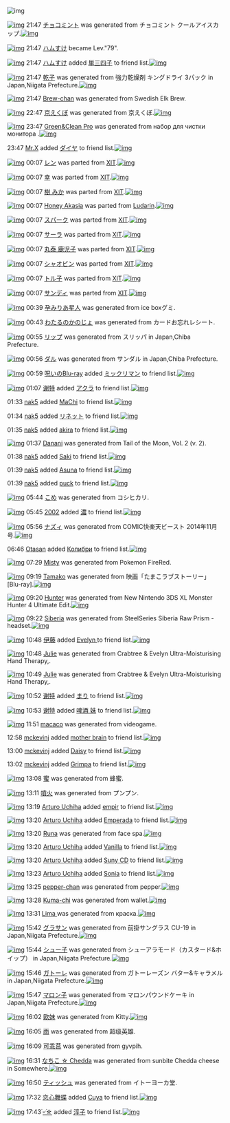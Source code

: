![img](http://gdrive-cdn.herokuapp.com/537b65a5bc09f0000721dda7/512px-barcode.png)

[![img](http://gdrive-cdn.herokuapp.com/55043adb42793a000947de6f/5GDy1YtxDB.png)](http://www.barcodekanojo.com/kanojo/3193449/%E3%83%81%E3%83%A7%E3%82%B3%E3%83%9F%E3%83%B3%E3%83%88) 21:47 [チョコミント](http://www.barcodekanojo.com/kanojo/3193449/%E3%83%81%E3%83%A7%E3%82%B3%E3%83%9F%E3%83%B3%E3%83%88) was generated from チョコミント クールアイスカップ.[![img](http://gdrive-cdn.herokuapp.com/55042b8742793a000947de28/y2FstbpiAG.jpg)](http://www.barcodekanojo.com/product_images/barcode/6019207/1426333999/50x50x,PE3,P83,P81,PE3,P83,PA7,PE3,P82,PB3,PE3,P83,P9F,PE3,P83,PB3,PE3,P83,P88,P20,PE3,P82,PAF,PE3,P83,PBC,PE3,P83,PAB,PE3,P82,PA2,PE3,P82,PA4,PE3,P82,PB9,PE3,P82,PAB,PE3,P83,P83,PE3,P83,P97.jpg,qw=88,ah=88.pagespeed.ic.y2FstbpiAG.jpg) 

[![img](http://www.deviantsart.com/3ueb4vl.jpeg)](http://www.barcodekanojo.com/user/31615/%E3%83%8F%E3%83%A0%E3%81%99%E3%81%91) 21:47 [ハムすけ](http://www.barcodekanojo.com/user/31615/%E3%83%8F%E3%83%A0%E3%81%99%E3%81%91) became Lev."79".

[![img](http://www.deviantsart.com/3ueb4vl.jpeg)](http://www.barcodekanojo.com/user/31615/%E3%83%8F%E3%83%A0%E3%81%99%E3%81%91) 21:47 [ハムすけ](http://www.barcodekanojo.com/user/31615/%E3%83%8F%E3%83%A0%E3%81%99%E3%81%91) added [単三四子](http://www.barcodekanojo.com/kanojo/2901801/%E5%8D%98%E4%B8%89%E5%9B%9B%E5%AD%90) to friend list.[![img](http://gdrive-cdn.herokuapp.com/550422f042793a000947de23/dwkWUj_OZV.png)](http://www.barcodekanojo.com/kanojo/2901801/%E5%8D%98%E4%B8%89%E5%9B%9B%E5%AD%90) 

[![img](http://gdrive-cdn.herokuapp.com/5504220842793a000947de21/8JW4O05acH.png)](http://www.barcodekanojo.com/kanojo/3193450/%E4%B9%BE%E5%AD%90) 21:47 [乾子](http://www.barcodekanojo.com/kanojo/3193450/%E4%B9%BE%E5%AD%90) was generated from 強力乾燥剤 キングドライ 3パック in Japan,Niigata Prefecture.[![img](http://gdrive-cdn.herokuapp.com/5504244a42793a000947de24/3DxzyexQji.jpg)](http://www.barcodekanojo.com/product_images/barcode/6019209/1426334101/50x50x,PE5,PBC,PB7,PE5,P8A,P9B,PE4,PB9,PBE,PE7,P87,PA5,PE5,P89,PA4,P20,PE3,P82,PAD,PE3,P83,PB3,PE3,P82,PB0,PE3,P83,P89,PE3,P83,PA9,PE3,P82,PA4,P203,PE3,P83,P91,PE3,P83,P83,PE3,P82,PAF.jpg,qw=88,ah=88.pagespeed.ic.3DxzyexQji.jpg) 

[![img](http://gdrive-cdn.herokuapp.com/5504281b42793a000947de27/Brew-chan.png)](http://www.barcodekanojo.com/kanojo/3193451/Brew-chan) 21:47 [Brew-chan](http://www.barcodekanojo.com/kanojo/3193451/Brew-chan) was generated from Swedish Elk Brew.

[![img](http://www.deviantsart.com/1deu944.png)](http://www.barcodekanojo.com/kanojo/3193452/%E4%BA%AC%E3%81%88%E3%81%8F%E3%81%BC) 22:47 [京えくぼ](http://www.barcodekanojo.com/kanojo/3193452/%E4%BA%AC%E3%81%88%E3%81%8F%E3%81%BC) was generated from 京えくぼ.[![img](http://gdrive-cdn.herokuapp.com/550434a142793a000947de3b/AVm85Ps8kS.jpg)](http://www.barcodekanojo.com/product_images/barcode/6019211/1426337649/50x50x,PE4,PBA,PAC,PE3,P81,P88,PE3,P81,P8F,PE3,P81,PBC.jpg,qw=88,ah=88.pagespeed.ic.AVm85Ps8kS.jpg) 

[![img](http://www.deviantsart.com/19bijvk.png)](http://www.barcodekanojo.com/kanojo/3193453/Green%26Clean%20Pro) 23:47 [Green&amp;Clean Pro](http://www.barcodekanojo.com/kanojo/3193453/Green%26Clean%20Pro) was generated from набор для чистки монитора .[![img](http://gdrive-cdn.herokuapp.com/5504448542793a000947de71/d7mZO97A15.jpg)](http://www.barcodekanojo.com/product_images/barcode/6019212/1426342299/50x50x,PD0,PBD,PD0,PB0,PD0,PB1,PD0,PBE,PD1,P80,P20,PD0,PB4,PD0,PBB,PD1,P8F,P20,PD1,P87,PD0,PB8,PD1,P81,PD1,P82,PD0,PBA,PD0,PB8,P20,PD0,PBC,PD0,PBE,PD0,PBD,PD0,PB8,PD1,P82,PD0,PBE,PD1,P80,PD0,PB0,P20.jpg,qw=88,ah=88.pagespeed.ic.d7mZO97A15.jpg) 

23:47 [Mr.X](http://www.barcodekanojo.com/user/415274/Mr.X) added [ダイヤ](http://www.barcodekanojo.com/kanojo/2649456/%E3%83%80%E3%82%A4%E3%83%A4) to friend list.[![img](http://www.deviantsart.com/2qbujis.png)](http://www.barcodekanojo.com/kanojo/2649456/%E3%83%80%E3%82%A4%E3%83%A4) 

[![img](http://gdrive-cdn.herokuapp.com/5504570642793a000947de84/0fnYj7Wbeg.png)](http://www.barcodekanojo.com/kanojo/2070093/%E3%83%AC%E3%83%B3) 00:07 [レン](http://www.barcodekanojo.com/kanojo/2070093/%E3%83%AC%E3%83%B3) was parted from [XIT](http://www.barcodekanojo.com/kanojo/2070093/%E3%83%AC%E3%83%B3).[![img](http://www.deviantsart.com/815jg6.jpeg)](http://www.barcodekanojo.com/user/209348/XIT) 

[![img](http://www.deviantsart.com/11bgqsr.png)](http://www.barcodekanojo.com/kanojo/3190858/%E5%B9%B8) 00:07 [幸](http://www.barcodekanojo.com/kanojo/3190858/%E5%B9%B8) was parted from [XIT](http://www.barcodekanojo.com/kanojo/3190858/%E5%B9%B8).[![img](http://www.deviantsart.com/815jg6.jpeg)](http://www.barcodekanojo.com/user/209348/XIT) 

[![img](http://gdrive-cdn.herokuapp.com/550455d542793a000947de81/4Fq-SYQd8x.png)](http://www.barcodekanojo.com/kanojo/1729760/%E6%A8%B9%20%E3%81%BF%E3%81%8B) 00:07 [樹 みか](http://www.barcodekanojo.com/kanojo/1729760/%E6%A8%B9%20%E3%81%BF%E3%81%8B) was parted from [XIT](http://www.barcodekanojo.com/kanojo/1729760/%E6%A8%B9%20%E3%81%BF%E3%81%8B).[![img](http://www.deviantsart.com/815jg6.jpeg)](http://www.barcodekanojo.com/user/209348/XIT) 

[![img](http://gdrive-cdn.herokuapp.com/550455dc42793a000947de82/Honey.png)](http://www.barcodekanojo.com/kanojo/3192744/Honey%20Akasia) 00:07 [Honey Akasia](http://www.barcodekanojo.com/kanojo/3192744/Honey%20Akasia) was parted from [Ludarin](http://www.barcodekanojo.com/kanojo/3192744/Honey%20Akasia).[![img](http://gdrive-cdn.herokuapp.com/5504558042793a000947de80/Ludarin.jpg)](http://www.barcodekanojo.com/user/5235/Ludarin) 

[![img](http://gdrive-cdn.herokuapp.com/550454f242793a000947de7f/0GNaeoo1sh.png)](http://www.barcodekanojo.com/kanojo/2076254/%E3%82%B9%E3%83%91%E3%83%BC%E3%82%AF) 00:07 [スパーク](http://www.barcodekanojo.com/kanojo/2076254/%E3%82%B9%E3%83%91%E3%83%BC%E3%82%AF) was parted from [XIT](http://www.barcodekanojo.com/kanojo/2076254/%E3%82%B9%E3%83%91%E3%83%BC%E3%82%AF).[![img](http://www.deviantsart.com/815jg6.jpeg)](http://www.barcodekanojo.com/user/209348/XIT) 

[![img](http://gdrive-cdn.herokuapp.com/5504517342793a000947de7b/HE6EUPs9Ua.png)](http://www.barcodekanojo.com/kanojo/466701/%E3%82%B5%E3%83%BC%E3%83%A9) 00:07 [サーラ](http://www.barcodekanojo.com/kanojo/466701/%E3%82%B5%E3%83%BC%E3%83%A9) was parted from [XIT](http://www.barcodekanojo.com/kanojo/466701/%E3%82%B5%E3%83%BC%E3%83%A9).[![img](http://www.deviantsart.com/815jg6.jpeg)](http://www.barcodekanojo.com/user/209348/XIT) 

[![img](http://gdrive-cdn.herokuapp.com/5504510e42793a000947de7a/T-B-EqctvB.png)](http://www.barcodekanojo.com/kanojo/856063/%E4%B8%B8%E6%B3%B0%20%E9%B9%BF%E5%85%90%E5%AD%90) 00:07 [丸泰 鹿児子](http://www.barcodekanojo.com/kanojo/856063/%E4%B8%B8%E6%B3%B0%20%E9%B9%BF%E5%85%90%E5%AD%90) was parted from [XIT](http://www.barcodekanojo.com/kanojo/856063/%E4%B8%B8%E6%B3%B0%20%E9%B9%BF%E5%85%90%E5%AD%90).[![img](http://www.deviantsart.com/815jg6.jpeg)](http://www.barcodekanojo.com/user/209348/XIT) 

[![img](http://gdrive-cdn.herokuapp.com/5504576542793a000947de85/aMD4VnbRdl.png)](http://www.barcodekanojo.com/kanojo/1994905/%E3%82%B7%E3%83%A3%E3%82%AA%E3%83%93%E3%83%B3) 00:07 [シャオビン](http://www.barcodekanojo.com/kanojo/1994905/%E3%82%B7%E3%83%A3%E3%82%AA%E3%83%93%E3%83%B3) was parted from [XIT](http://www.barcodekanojo.com/kanojo/1994905/%E3%82%B7%E3%83%A3%E3%82%AA%E3%83%93%E3%83%B3).[![img](http://www.deviantsart.com/815jg6.jpeg)](http://www.barcodekanojo.com/user/209348/XIT) 

[![img](http://gdrive-cdn.herokuapp.com/550452f342793a000947de7e/cfo4WcemES.png)](http://www.barcodekanojo.com/kanojo/314036/%E3%83%88%E3%83%AB%E5%AD%90) 00:07 [トル子](http://www.barcodekanojo.com/kanojo/314036/%E3%83%88%E3%83%AB%E5%AD%90) was parted from [XIT](http://www.barcodekanojo.com/kanojo/314036/%E3%83%88%E3%83%AB%E5%AD%90).[![img](http://gdrive-cdn.herokuapp.com/5504529642793a000947de7d/XIT.jpg)](http://www.barcodekanojo.com/user/209348/XIT) 

[![img](http://gdrive-cdn.herokuapp.com/5504524242793a000947de7c/dof47HlOrN.png)](http://www.barcodekanojo.com/kanojo/2342938/%E3%82%B5%E3%83%B3%E3%83%87%E3%82%A3) 00:07 [サンディ](http://www.barcodekanojo.com/kanojo/2342938/%E3%82%B5%E3%83%B3%E3%83%87%E3%82%A3) was parted from [XIT](http://www.barcodekanojo.com/kanojo/2342938/%E3%82%B5%E3%83%B3%E3%83%87%E3%82%A3).[![img](http://gdrive-cdn.herokuapp.com/5504529642793a000947de7d/XIT.jpg)](http://www.barcodekanojo.com/user/209348/XIT) 

[![img](http://gdrive-cdn.herokuapp.com/550458c842793a000947de87/R4lDJVIr45.png)](http://www.barcodekanojo.com/kanojo/3193454/%E5%AD%95%E3%81%BF%E3%82%8A%E3%81%82%E6%98%9F%E4%BA%BA) 00:39 [孕みりあ星人](http://www.barcodekanojo.com/kanojo/3193454/%E5%AD%95%E3%81%BF%E3%82%8A%E3%81%82%E6%98%9F%E4%BA%BA) was generated from ice boxグミ.

[![img](http://gdrive-cdn.herokuapp.com/5504587442793a000947de86/pN4za7n3gP.png)](http://www.barcodekanojo.com/kanojo/3193455/%E3%82%8F%E3%81%9F%E3%82%8B%E3%81%AE%E3%81%8B%E3%81%AE%E3%81%98%E3%82%87) 00:43 [わたるのかのじょ](http://www.barcodekanojo.com/kanojo/3193455/%E3%82%8F%E3%81%9F%E3%82%8B%E3%81%AE%E3%81%8B%E3%81%AE%E3%81%98%E3%82%87) was generated from カードお忘れレシート.

[![img](http://gdrive-cdn.herokuapp.com/5504622242793a000947de8c/6SPI8EbibV.png)](http://www.barcodekanojo.com/kanojo/3193456/%E3%83%AA%E3%83%83%E3%83%97) 00:55 [リップ](http://www.barcodekanojo.com/kanojo/3193456/%E3%83%AA%E3%83%83%E3%83%97) was generated from スリッパ in Japan,Chiba Prefecture.

[![img](http://www.deviantsart.com/3a05ifn.png)](http://www.barcodekanojo.com/kanojo/3193457/%E3%83%80%E3%83%AB) 00:56 [ダル](http://www.barcodekanojo.com/kanojo/3193457/%E3%83%80%E3%83%AB) was generated from サンダル in Japan,Chiba Prefecture.

[![img](http://www.deviantsart.com/p8avmd.jpeg)](http://www.barcodekanojo.com/user/243256/%E5%91%AA%E3%81%84%E3%81%AEBlu-ray) 00:59 [呪いのBlu-ray](http://www.barcodekanojo.com/user/243256/%E5%91%AA%E3%81%84%E3%81%AEBlu-ray) added [ミックリマン](http://www.barcodekanojo.com/kanojo/3193428/%E3%83%9F%E3%83%83%E3%82%AF%E3%83%AA%E3%83%9E%E3%83%B3) to friend list.[![img](http://gdrive-cdn.herokuapp.com/550469f542793a000947de94/HFRuI5OhKN.png)](http://www.barcodekanojo.com/kanojo/3193428/%E3%83%9F%E3%83%83%E3%82%AF%E3%83%AA%E3%83%9E%E3%83%B3) 

[![img](http://gdrive-cdn.herokuapp.com/5504604f42793a000947de8a/5xrF7eoBpC.jpg)](http://www.barcodekanojo.com/user/500205/%E8%B0%A2%E7%89%B9) 01:07 [谢特](http://www.barcodekanojo.com/user/500205/%E8%B0%A2%E7%89%B9) added [アクラ](http://www.barcodekanojo.com/kanojo/2456784/%E3%82%A2%E3%82%AF%E3%83%A9) to friend list.[![img](http://gdrive-cdn.herokuapp.com/55045e6442793a000947de89/XtQaZUlona.png)](http://www.barcodekanojo.com/kanojo/2456784/%E3%82%A2%E3%82%AF%E3%83%A9) 

01:33 [nak5](http://www.barcodekanojo.com/user/500557/nak5) added [MaChi](http://www.barcodekanojo.com/kanojo/2637265/MaChi) to friend list.[![img](http://gdrive-cdn.herokuapp.com/5504689042793a000947de91/MaChi.png)](http://www.barcodekanojo.com/kanojo/2637265/MaChi) 

01:34 [nak5](http://www.barcodekanojo.com/user/500557/nak5) added [リネット](http://www.barcodekanojo.com/kanojo/2893121/%E3%83%AA%E3%83%8D%E3%83%83%E3%83%88) to friend list.[![img](http://gdrive-cdn.herokuapp.com/550469de42793a000947de93/cEZGqzWvIP.png)](http://www.barcodekanojo.com/kanojo/2893121/%E3%83%AA%E3%83%8D%E3%83%83%E3%83%88) 

01:35 [nak5](http://www.barcodekanojo.com/user/500557/nak5) added [akira](http://www.barcodekanojo.com/kanojo/2764576/akira) to friend list.[![img](http://www.deviantsart.com/2gbana1.png)](http://www.barcodekanojo.com/kanojo/2764576/akira) 

[![img](http://gdrive-cdn.herokuapp.com/550467c442793a000947de8f/Danani.png)](http://www.barcodekanojo.com/kanojo/3193458/Danani) 01:37 [Danani](http://www.barcodekanojo.com/kanojo/3193458/Danani) was generated from Tail of the Moon, Vol. 2 (v. 2).

01:38 [nak5](http://www.barcodekanojo.com/user/500557/nak5) added [Saki](http://www.barcodekanojo.com/kanojo/2648338/Saki) to friend list.[![img](http://www.deviantsart.com/1h9fup4.png)](http://www.barcodekanojo.com/kanojo/2648338/Saki) 

01:39 [nak5](http://www.barcodekanojo.com/user/500557/nak5) added [Asuna](http://www.barcodekanojo.com/kanojo/2636941/Asuna) to friend list.[![img](http://gdrive-cdn.herokuapp.com/550468ad42793a000947de92/Asuna.png)](http://www.barcodekanojo.com/kanojo/2636941/Asuna) 

01:39 [nak5](http://www.barcodekanojo.com/user/500557/nak5) added [puck](http://www.barcodekanojo.com/kanojo/2906224/puck) to friend list.[![img](http://gdrive-cdn.herokuapp.com/550466b942793a000947de8d/puck.png)](http://www.barcodekanojo.com/kanojo/2906224/puck) 

[![img](http://www.deviantsart.com/13ihja7.png)](http://www.barcodekanojo.com/kanojo/3193459/%E3%81%93%E3%82%81) 05:44 [こめ](http://www.barcodekanojo.com/kanojo/3193459/%E3%81%93%E3%82%81) was generated from コシヒカリ.

[![img](http://www.deviantsart.com/2vejjuu.jpeg)](http://www.barcodekanojo.com/user/307177/2002) 05:45 [2002](http://www.barcodekanojo.com/user/307177/2002) added [濃](http://www.barcodekanojo.com/kanojo/2928893/%E6%BF%83) to friend list.[![img](http://www.deviantsart.com/2ps2f6v.png)](http://www.barcodekanojo.com/kanojo/2928893/%E6%BF%83) 

[![img](http://www.deviantsart.com/24rgstv.png)](http://www.barcodekanojo.com/kanojo/3193460/%E3%83%8A%E3%82%BA%E3%82%A3) 05:56 [ナズィ](http://www.barcodekanojo.com/kanojo/3193460/%E3%83%8A%E3%82%BA%E3%82%A3) was generated from COMIC快楽天ビースト 2014年11月号.[![img](http://www.deviantsart.com/13plejj.jpeg)](http://www.barcodekanojo.com/product_images/barcode/6019228/1426366513/50x50xCOMIC,PE5,PBF,PAB,PE6,PA5,PBD,PE5,PA4,PA9,PE3,P83,P93,PE3,P83,PBC,PE3,P82,PB9,PE3,P83,P88,P202014,PE5,PB9,PB411,PE6,P9C,P88,PE5,P8F,PB7.jpg,qw=88,ah=88.pagespeed.ic.4BqBhC4Ty6.jpg) 

06:46 [Otasan](http://www.barcodekanojo.com/user/500559/Otasan) added [Колибри](http://www.barcodekanojo.com/kanojo/2868818/%D0%9A%D0%BE%D0%BB%D0%B8%D0%B1%D1%80%D0%B8) to friend list.[![img](http://www.deviantsart.com/3o4rr95.png)](http://www.barcodekanojo.com/kanojo/2868818/%D0%9A%D0%BE%D0%BB%D0%B8%D0%B1%D1%80%D0%B8) 

[![img](http://www.deviantsart.com/3mqu5vl.png)](http://www.barcodekanojo.com/kanojo/3193461/Misty) 07:29 [Misty](http://www.barcodekanojo.com/kanojo/3193461/Misty) was generated from Pokemon FireRed.

[![img](http://www.deviantsart.com/1njdu6o.png)](http://www.barcodekanojo.com/kanojo/3193462/Tamako) 09:19 [Tamako](http://www.barcodekanojo.com/kanojo/3193462/Tamako) was generated from 映画「たまこラブストーリー」 [Blu-ray].[![img](http://www.deviantsart.com/1kfidha.jpeg)](http://www.barcodekanojo.com/product_images/barcode/6019231/1426378699/%E6%98%A0%E7%94%BB%E3%80%8C%E3%81%9F%E3%81%BE%E3%81%93%E3%83%A9%E3%83%96%E3%82%B9%E3%83%88%E3%83%BC%E3%83%AA%E3%83%BC%E3%80%8D%20%5BBlu-ray%5D.jpg) 

[![img](http://www.deviantsart.com/1lcik0c.png)](http://www.barcodekanojo.com/kanojo/3193463/Hunter) 09:20 [Hunter](http://www.barcodekanojo.com/kanojo/3193463/Hunter) was generated from New Nintendo 3DS XL Monster Hunter 4 Ultimate Edit.[![img](http://www.deviantsart.com/2n0b8lt.jpeg)](http://www.barcodekanojo.com/product_images/barcode/6019232/1426378821/New%20Nintendo%203DS%20XL%20Monster%20Hunter%204%20Ultimate%20Edit.jpg) 

[![img](http://www.deviantsart.com/39rmjof.png)](http://www.barcodekanojo.com/kanojo/3193464/Siberia) 09:22 [Siberia](http://www.barcodekanojo.com/kanojo/3193464/Siberia) was generated from SteelSeries Siberia Raw Prism - headset.[![img](http://www.deviantsart.com/3q2213.jpeg)](http://www.barcodekanojo.com/product_images/barcode/6019233/1426378905/SteelSeries%20Siberia%20Raw%20Prism%20-%20headset.jpg) 

[![img](http://www.deviantsart.com/1p85btb.jpeg)](http://www.barcodekanojo.com/user/233130/%E4%BC%8A%E8%97%A4) 10:48 [伊藤](http://www.barcodekanojo.com/user/233130/%E4%BC%8A%E8%97%A4) added [Evelyn ](http://www.barcodekanojo.com/kanojo/3101608/Evelyn%20) to friend list.[![img](http://www.deviantsart.com/22rfi5u.png)](http://www.barcodekanojo.com/kanojo/3101608/Evelyn%20) 

[![img](http://www.deviantsart.com/1i35fq2.png)](http://www.barcodekanojo.com/kanojo/3193465/Julie) 10:48 [Julie](http://www.barcodekanojo.com/kanojo/3193465/Julie) was generated from Crabtree &amp; Evelyn Ultra-Moisturising Hand Therapy,.

[![img](http://www.deviantsart.com/180t517.png)](http://www.barcodekanojo.com/kanojo/3193466/Julie) 10:49 [Julie](http://www.barcodekanojo.com/kanojo/3193466/Julie) was generated from Crabtree &amp; Evelyn Ultra-Moisturising Hand Therapy,.

[![img](http://www.deviantsart.com/1llm2un.jpeg)](http://www.barcodekanojo.com/user/500205/%E8%B0%A2%E7%89%B9) 10:52 [谢特](http://www.barcodekanojo.com/user/500205/%E8%B0%A2%E7%89%B9) added [まり](http://www.barcodekanojo.com/kanojo/755045/%E3%81%BE%E3%82%8A) to friend list.[![img](http://www.deviantsart.com/1q33qap.png)](http://www.barcodekanojo.com/kanojo/755045/%E3%81%BE%E3%82%8A) 

[![img](http://www.deviantsart.com/1llm2un.jpeg)](http://www.barcodekanojo.com/user/500205/%E8%B0%A2%E7%89%B9) 10:53 [谢特](http://www.barcodekanojo.com/user/500205/%E8%B0%A2%E7%89%B9) added [啤酒 妹](http://www.barcodekanojo.com/kanojo/2613513/%E5%95%A4%E9%85%92%20%E5%A6%B9) to friend list.[![img](http://www.deviantsart.com/1o6b38s.png)](http://www.barcodekanojo.com/kanojo/2613513/%E5%95%A4%E9%85%92%20%E5%A6%B9) 

[![img](http://www.deviantsart.com/3gmo9tp.png)](http://www.barcodekanojo.com/kanojo/3193467/macaco) 11:51 [macaco](http://www.barcodekanojo.com/kanojo/3193467/macaco) was generated from videogame.

12:58 [mckevinj](http://www.barcodekanojo.com/user/500564/mckevinj) added [mother brain](http://www.barcodekanojo.com/kanojo/2945764/mother%20brain) to friend list.[![img](http://www.deviantsart.com/1r9c4g9.png)](http://www.barcodekanojo.com/kanojo/2945764/mother%20brain) 

13:00 [mckevinj](http://www.barcodekanojo.com/user/500564/mckevinj) added [Daisy](http://www.barcodekanojo.com/kanojo/2532891/Daisy) to friend list.[![img](http://www.deviantsart.com/1lvpldf.png)](http://www.barcodekanojo.com/kanojo/2532891/Daisy) 

13:02 [mckevinj](http://www.barcodekanojo.com/user/500564/mckevinj) added [Grimpa](http://www.barcodekanojo.com/kanojo/2401654/Grimpa) to friend list.[![img](http://www.deviantsart.com/20jq0f6.png)](http://www.barcodekanojo.com/kanojo/2401654/Grimpa) 

[![img](http://www.deviantsart.com/1pvde1r.png)](http://www.barcodekanojo.com/kanojo/3193468/%E8%9C%9C) 13:08 [蜜](http://www.barcodekanojo.com/kanojo/3193468/%E8%9C%9C) was generated from 蜂蜜.

[![img](http://www.deviantsart.com/1blker9.png)](http://www.barcodekanojo.com/kanojo/3193469/%E5%99%B4%E7%81%AB) 13:11 [噴火](http://www.barcodekanojo.com/kanojo/3193469/%E5%99%B4%E7%81%AB) was generated from プンプン.

[![img](http://www.deviantsart.com/2pfbjg2.jpeg)](http://www.barcodekanojo.com/user/477476/Arturo%20Uchiha) 13:19 [Arturo Uchiha](http://www.barcodekanojo.com/user/477476/Arturo%20Uchiha) added [empir](http://www.barcodekanojo.com/kanojo/2866870/empir) to friend list.[![img](http://www.deviantsart.com/3mgb55d.png)](http://www.barcodekanojo.com/kanojo/2866870/empir) 

[![img](http://www.deviantsart.com/2pfbjg2.jpeg)](http://www.barcodekanojo.com/user/477476/Arturo%20Uchiha) 13:20 [Arturo Uchiha](http://www.barcodekanojo.com/user/477476/Arturo%20Uchiha) added [Emperada](http://www.barcodekanojo.com/kanojo/2446456/Emperada) to friend list.[![img](http://www.deviantsart.com/1pv84ui.png)](http://www.barcodekanojo.com/kanojo/2446456/Emperada) 

[![img](http://www.deviantsart.com/h5hblk.png)](http://www.barcodekanojo.com/kanojo/3193470/Runa) 13:20 [Runa](http://www.barcodekanojo.com/kanojo/3193470/Runa) was generated from face spa.[![img](http://www.deviantsart.com/jufgo9.jpeg)](http://www.barcodekanojo.com/product_images/barcode/6019247/1426393198/face%20spa.jpg) 

[![img](http://www.deviantsart.com/2pfbjg2.jpeg)](http://www.barcodekanojo.com/user/477476/Arturo%20Uchiha) 13:20 [Arturo Uchiha](http://www.barcodekanojo.com/user/477476/Arturo%20Uchiha) added [Vanilla](http://www.barcodekanojo.com/kanojo/2445297/Vanilla) to friend list.[![img](http://www.deviantsart.com/racuu1.png)](http://www.barcodekanojo.com/kanojo/2445297/Vanilla) 

[![img](http://www.deviantsart.com/2pfbjg2.jpeg)](http://www.barcodekanojo.com/user/477476/Arturo%20Uchiha) 13:20 [Arturo Uchiha](http://www.barcodekanojo.com/user/477476/Arturo%20Uchiha) added [Suny CD](http://www.barcodekanojo.com/kanojo/2162334/Suny%20CD) to friend list.[![img](http://www.deviantsart.com/2tlceam.png)](http://www.barcodekanojo.com/kanojo/2162334/Suny%20CD) 

[![img](http://www.deviantsart.com/2pfbjg2.jpeg)](http://www.barcodekanojo.com/user/477476/Arturo%20Uchiha) 13:23 [Arturo Uchiha](http://www.barcodekanojo.com/user/477476/Arturo%20Uchiha) added [Sonia](http://www.barcodekanojo.com/kanojo/1652942/Sonia) to friend list.[![img](http://www.deviantsart.com/15ve4l1.png)](http://www.barcodekanojo.com/kanojo/1652942/Sonia) 

[![img](http://www.deviantsart.com/3vbd9pq.png)](http://www.barcodekanojo.com/kanojo/3193471/pepper-chan) 13:25 [pepper-chan](http://www.barcodekanojo.com/kanojo/3193471/pepper-chan) was generated from pepper.[![img](http://www.deviantsart.com/1mm8ag2.jpeg)](http://www.barcodekanojo.com/product_images/barcode/6019251/1426393463/pepper.jpg) 

[![img](http://www.deviantsart.com/3j5g481.png)](http://www.barcodekanojo.com/kanojo/3193472/Kuma-chi) 13:28 [Kuma-chi](http://www.barcodekanojo.com/kanojo/3193472/Kuma-chi) was generated from wallet.[![img](http://www.deviantsart.com/1ou1egp.jpeg)](http://www.barcodekanojo.com/product_images/barcode/6019252/1426393671/wallet.jpg) 

[![img](http://www.deviantsart.com/cdcsbk.png)](http://www.barcodekanojo.com/kanojo/3193473/Lima%20) 13:31 [Lima ](http://www.barcodekanojo.com/kanojo/3193473/Lima%20) was generated from краска.[![img](http://www.deviantsart.com/r9gfan.jpeg)](http://www.barcodekanojo.com/product_images/barcode/6019253/1426393810/%D0%BA%D1%80%D0%B0%D1%81%D0%BA%D0%B0.jpg) 

[![img](http://www.deviantsart.com/3u8lbjf.png)](http://www.barcodekanojo.com/kanojo/3193474/%E3%82%B0%E3%83%A9%E3%82%B5%E3%83%B3) 15:42 [グラサン](http://www.barcodekanojo.com/kanojo/3193474/%E3%82%B0%E3%83%A9%E3%82%B5%E3%83%B3) was generated from 前掛サングラス CU-19 in Japan,Niigata Prefecture.[![img](http://www.deviantsart.com/cnqbrf.jpeg)](http://www.barcodekanojo.com/product_images/barcode/6019254/1426401714/50x50x,PE5,P89,P8D,PE6,P8E,P9B,PE3,P82,PB5,PE3,P83,PB3,PE3,P82,PB0,PE3,P83,PA9,PE3,P82,PB9,P20CU-19.jpg,qw=88,ah=88.pagespeed.ic.lsvnM1G84l.jpg) 

[![img](http://www.deviantsart.com/2ka9h6v.png)](http://www.barcodekanojo.com/kanojo/3193475/%E3%82%B7%E3%83%A5%E3%83%BC%E5%AD%90) 15:44 [シュー子](http://www.barcodekanojo.com/kanojo/3193475/%E3%82%B7%E3%83%A5%E3%83%BC%E5%AD%90) was generated from シューアラモード（カスタード&amp;ホイップ） in Japan,Niigata Prefecture.[![img](http://www.deviantsart.com/1n7if93.jpeg)](http://www.barcodekanojo.com/product_images/barcode/6019255/1426401812/%E3%82%B7%E3%83%A5%E3%83%BC%E3%82%A2%E3%83%A9%E3%83%A2%E3%83%BC%E3%83%89%EF%BC%88%E3%82%AB%E3%82%B9%E3%82%BF%E3%83%BC%E3%83%89%26%E3%83%9B%E3%82%A4%E3%83%83%E3%83%97%EF%BC%89.jpg) 

[![img](http://www.deviantsart.com/2hgg49o.png)](http://www.barcodekanojo.com/kanojo/3193476/%E3%82%AC%E3%83%88%E3%83%BC%E3%83%AC) 15:46 [ガトーレ](http://www.barcodekanojo.com/kanojo/3193476/%E3%82%AC%E3%83%88%E3%83%BC%E3%83%AC) was generated from ガトーレーズン バター&amp;キャラメル in Japan,Niigata Prefecture.[![img](http://www.deviantsart.com/164bo2c.jpeg)](http://www.barcodekanojo.com/product_images/barcode/6019256/1426401946/%E3%82%AC%E3%83%88%E3%83%BC%E3%83%AC%E3%83%BC%E3%82%BA%E3%83%B3%20%E3%83%90%E3%82%BF%E3%83%BC%26%E3%82%AD%E3%83%A3%E3%83%A9%E3%83%A1%E3%83%AB.jpg) 

[![img](http://www.deviantsart.com/huql90.png)](http://www.barcodekanojo.com/kanojo/3193477/%E3%83%9E%E3%83%AD%E3%83%B3%E5%AD%90) 15:47 [マロン子](http://www.barcodekanojo.com/kanojo/3193477/%E3%83%9E%E3%83%AD%E3%83%B3%E5%AD%90) was generated from マロンパウンドケーキ in Japan,Niigata Prefecture.[![img](http://www.deviantsart.com/2g2os5c.jpeg)](http://www.barcodekanojo.com/product_images/barcode/6019257/1426402024/%E3%83%9E%E3%83%AD%E3%83%B3%E3%83%91%E3%82%A6%E3%83%B3%E3%83%89%E3%82%B1%E3%83%BC%E3%82%AD.jpg) 

[![img](http://www.deviantsart.com/2sfhh3p.png)](http://www.barcodekanojo.com/kanojo/3193478/%E6%AC%A7%E5%A6%B9) 16:02 [欧妹](http://www.barcodekanojo.com/kanojo/3193478/%E6%AC%A7%E5%A6%B9) was generated from Kitty.[![img](http://www.deviantsart.com/2cs9f8b.jpeg)](http://www.barcodekanojo.com/product_images/barcode/6019258/1426402888/Kitty.jpg) 

[![img](http://www.deviantsart.com/2hmktdu.png)](http://www.barcodekanojo.com/kanojo/3193479/%E9%9B%A8) 16:05 [雨](http://www.barcodekanojo.com/kanojo/3193479/%E9%9B%A8) was generated from 超级英雄.

[![img](http://www.deviantsart.com/1sj0bpr.png)](http://www.barcodekanojo.com/kanojo/3193480/%E5%8F%AF%E4%B9%96%E8%8E%92) 16:09 [可乖莒](http://www.barcodekanojo.com/kanojo/3193480/%E5%8F%AF%E4%B9%96%E8%8E%92) was generated from gyvpih.

[![img](http://www.deviantsart.com/34me8c1.png)](http://www.barcodekanojo.com/kanojo/3193481/%E3%81%AA%E3%81%A1%E3%81%93%20%E2%98%86%20Chedda) 16:31 [なちこ ☆ Chedda](http://www.barcodekanojo.com/kanojo/3193481/%E3%81%AA%E3%81%A1%E3%81%93%20%E2%98%86%20Chedda) was generated from sunbite Chedda cheese in Somewhere.[![img](http://www.deviantsart.com/1itdfjo.jpeg)](http://www.barcodekanojo.com/product_images/barcode/6019261/1426404652/50x50xsunbite,P20Chedda,P20cheese.jpg,qw=88,ah=88.pagespeed.ic.oahUtBQIg9.jpg) 

[![img](http://www.deviantsart.com/18coatj.png)](http://www.barcodekanojo.com/kanojo/3193482/%E3%83%86%E3%82%A3%E3%83%83%E3%82%B7%E3%83%A5) 16:50 [ティッシュ](http://www.barcodekanojo.com/kanojo/3193482/%E3%83%86%E3%82%A3%E3%83%83%E3%82%B7%E3%83%A5) was generated from イトーヨーカ堂.

[![img](http://www.deviantsart.com/qenvte.jpeg)](http://www.barcodekanojo.com/user/500569/%E6%81%8B%E5%BF%83%E8%88%9E%E8%9D%B6) 17:32 [恋心舞蝶](http://www.barcodekanojo.com/user/500569/%E6%81%8B%E5%BF%83%E8%88%9E%E8%9D%B6) added [Cuya](http://www.barcodekanojo.com/kanojo/2999221/Cuya) to friend list.[![img](http://www.deviantsart.com/1ssdhf.png)](http://www.barcodekanojo.com/kanojo/2999221/Cuya) 

[![img](http://www.deviantsart.com/2j90n25.jpeg)](http://www.barcodekanojo.com/user/498922/%DB%AC%E0%A7%BA%DB%AC%E2%98%86) 17:43 [۬৺۬☆](http://www.barcodekanojo.com/user/498922/%DB%AC%E0%A7%BA%DB%AC%E2%98%86) added [淳子](http://www.barcodekanojo.com/kanojo/222563/%E6%B7%B3%E5%AD%90) to friend list.[![img](http://www.deviantsart.com/1fn2hc.png)](http://www.barcodekanojo.com/kanojo/222563/%E6%B7%B3%E5%AD%90) 

